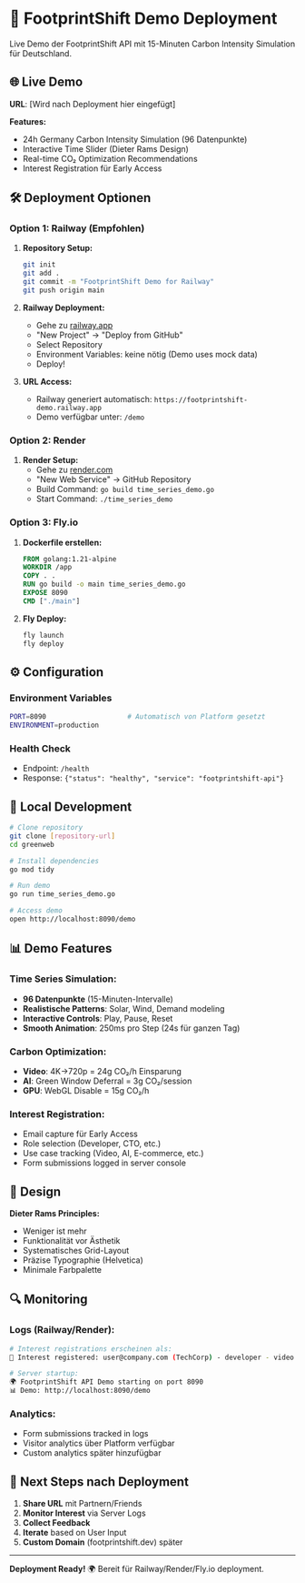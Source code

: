 # 🚀 FootprintShift Demo Deployment

Live Demo der FootprintShift API mit 15-Minuten Carbon Intensity Simulation für Deutschland.

## 🌐 **Live Demo**

**URL**: [Wird nach Deployment hier eingefügt]

**Features:**
- 24h Germany Carbon Intensity Simulation (96 Datenpunkte)
- Interactive Time Slider (Dieter Rams Design)
- Real-time CO₂ Optimization Recommendations  
- Interest Registration für Early Access

## 🛠 **Deployment Optionen**

### **Option 1: Railway (Empfohlen)**

1. **Repository Setup:**
   ```bash
   git init
   git add .
   git commit -m "FootprintShift Demo for Railway"
   git push origin main
   ```

2. **Railway Deployment:**
   - Gehe zu [railway.app](https://railway.app)
   - "New Project" → "Deploy from GitHub"
   - Select Repository
   - Environment Variables: keine nötig (Demo uses mock data)
   - Deploy!

3. **URL Access:**
   - Railway generiert automatisch: `https://footprintshift-demo.railway.app`
   - Demo verfügbar unter: `/demo`

### **Option 2: Render**

1. **Render Setup:**
   - Gehe zu [render.com](https://render.com)
   - "New Web Service" → GitHub Repository
   - Build Command: `go build time_series_demo.go`
   - Start Command: `./time_series_demo`

### **Option 3: Fly.io**

1. **Dockerfile erstellen:**
   ```dockerfile
   FROM golang:1.21-alpine
   WORKDIR /app
   COPY . .
   RUN go build -o main time_series_demo.go
   EXPOSE 8090
   CMD ["./main"]
   ```

2. **Fly Deploy:**
   ```bash
   fly launch
   fly deploy
   ```

## ⚙️ **Configuration**

### **Environment Variables**
```bash
PORT=8090                    # Automatisch von Platform gesetzt
ENVIRONMENT=production
```

### **Health Check**
- Endpoint: `/health`
- Response: `{"status": "healthy", "service": "footprintshift-api"}`

## 🔧 **Local Development**

```bash
# Clone repository
git clone [repository-url]
cd greenweb

# Install dependencies  
go mod tidy

# Run demo
go run time_series_demo.go

# Access demo
open http://localhost:8090/demo
```

## 📊 **Demo Features**

### **Time Series Simulation:**
- **96 Datenpunkte** (15-Minuten-Intervalle)
- **Realistische Patterns**: Solar, Wind, Demand modeling
- **Interactive Controls**: Play, Pause, Reset
- **Smooth Animation**: 250ms pro Step (24s für ganzen Tag)

### **Carbon Optimization:**
- **Video**: 4K→720p = 24g CO₂/h Einsparung
- **AI**: Green Window Deferral = 3g CO₂/session
- **GPU**: WebGL Disable = 15g CO₂/h

### **Interest Registration:**
- Email capture für Early Access
- Role selection (Developer, CTO, etc.)
- Use case tracking (Video, AI, E-commerce, etc.)
- Form submissions logged in server console

## 🎨 **Design**

**Dieter Rams Principles:**
- Weniger ist mehr
- Funktionalität vor Ästhetik  
- Systematisches Grid-Layout
- Präzise Typographie (Helvetica)
- Minimale Farbpalette

## 🔍 **Monitoring**

### **Logs (Railway/Render):**
```bash
# Interest registrations erscheinen als:
🎯 Interest registered: user@company.com (TechCorp) - developer - video

# Server startup:
🌍 FootprintShift API Demo starting on port 8090
📊 Demo: http://localhost:8090/demo
```

### **Analytics:**
- Form submissions tracked in logs
- Visitor analytics über Platform verfügbar
- Custom analytics später hinzufügbar

## 🚀 **Next Steps nach Deployment**

1. **Share URL** mit Partnern/Friends
2. **Monitor Interest** via Server Logs  
3. **Collect Feedback** 
4. **Iterate** based on User Input
5. **Custom Domain** (footprintshift.dev) später

---

**Deployment Ready!** 🌍 Bereit für Railway/Render/Fly.io deployment.